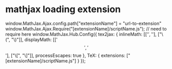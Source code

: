 # mathjax loading extension
  window.MathJax.Ajax.config.path["extensionName"] = "url-to-extension"
  window.MathJax.Ajax.Require("[extensionName]/scriptName.js"); // need to require here
  window.MathJax.Hub.Config({
      tex2jax: {
        inlineMath: [['$', '$'], ["\\(", "\\)"]],
        displayMath: [['$$', '$$'], ["\\[", "\\]"]],
        processEscapes: true
      },
      TeX: {
        extensions: ["[extensionName]/scriptName.js"]
      }
    });
